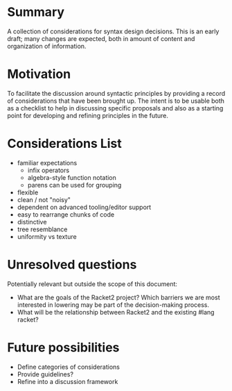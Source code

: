 # Summary
[summary]: #summary

A collection of considerations for syntax design decisions.  This is an early draft; many changes are expected, both in amount of content and organization of information.


# Motivation
[motivation]: #motivation

To facilitate the discussion around syntactic principles by providing a record of considerations that have been brought up.  The intent is to be usable both as a checklist to help in discussing specific proposals and also as a starting point for developing and refining principles in the future.


# Considerations List
[considerations-list]: #considerations-list

* familiar expectations
  * infix operators
  * algebra-style function notation
  * parens can be used for grouping
* flexible
* clean / not "noisy"
* dependent on advanced tooling/editor support
* easy to rearrange chunks of code
* distinctive
* tree resemblance
* uniformity vs texture


# Unresolved questions
[unresolved-questions]: #unresolved-questions

Potentially relevant but outside the scope of this document:
* What are the goals of the Racket2 project?  Which barriers we are most interested in lowering may be part of the decision-making process.
* What will be the relationship between Racket2 and the existing #lang racket?


# Future possibilities
[future-possibilities]: #future-possibilities

* Define categories of considerations
* Provide guidelines?
* Refine into a discussion framework

